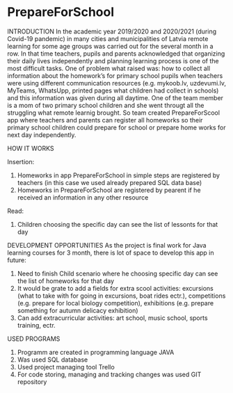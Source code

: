 # PrepareForSchool
INTRODUCTION
	In the academic year 2019/2020 and 2020/2021 (during Covid-19 pandemic) in many cities and municipalities of Latvia remote learning for some age groups was carried out for the several month in a row. In that time teachers, pupils and parents acknowledged that organizing their daily lives independently and planning learning process is one of the most difficult tasks.
	One of problem what raised was: how to collect all information about the homework’s for primary school pupils when teachers were using different communication resources (e.g. mykoob.lv, uzdevumi.lv, MyTeams, WhatsUpp, printed pages what children had collect in schools) and this information was given during all daytime.
	One of the team member is a mom of two primary school children and she went througt all the struggling what remote learnig brought. So team created PrepareForScool app where teachers and parents can register all homeworks so their primary school children could prepare for school or prepare home works for next day independently. 

HOW IT WORKS

Insertion:
1. Homeworks in app PrepareForSchool in simple steps  are registered by teachers (in this case we used already prepared SQL data base)
2. Homeworks in  PrepareForSchool are registered by pearent if he received an information in any other resource

Read:

1. Children choosing the specific day can see the list of lessonts for that day

DEVELOPMENT OPPORTUNITIES
	As the project is final work for Java learning courses for 3 month, there is lot of space to develop this app in future:
1. Need to finish Child scenario where he choosing specific day can see the list of homeworks for that day
2. It would be grate to add a fields for extra scool activities: excursions (what to take with for going in excursions, boat rides ectr.), competitions (e.g. prepare for local biology competition), exhibitions (e.g. prepare something for autumn delicacy exhibition)
3. Can add extracurricular activities: art school, music school, sports training, ectr.

USED PROGRAMS
1. Programm are created in programming language JAVA
2. Was used SQL database
3. Used project managing tool Trello 
4. For code storing, managing and tracking changes was used GIT repository
